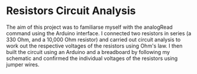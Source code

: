 # Resistors Circuit Analysis

The aim of this project was to familiarse myself with the analogRead command using the Arduino interface. I connected two resistors in series (a 330 Ohm, and a 10,000 Ohm resistor) and carried out circuit analysis to work out the respective voltages of the resistors using Ohm's law. I then built the circuit using an Arduino and a breadboard by following my schematic and confirmed the individual voltages of the resistors using jumper wires. 
